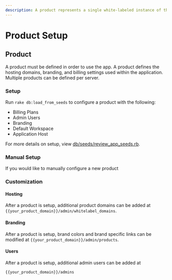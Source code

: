 ```yaml
---
description: A product represents a single white-labeled instance of the application.
---
```


# Product Setup

## Product

A product must be defined in order to use the app.  A product defines the hosting domains, branding, and billing settings used within the application.  Multiple products can be defined per server.

### Setup

Run `rake db:load_from_seeds` to configure a product with the following:

* Billing Plans
* Admin Users
* Branding
* Default Workspace
* Application Host

For more details on setup, view [db/seeds/review\_app\_seeds.rb](https://github.com/humanagencyorg/avala/blob/master/db/seeds/review\_app\_seeds.rb).

### Manual Setup

If you would like to manually configure a new product

### Customization

#### Hosting

After a product is setup, additional product domains can be added at `{{your_product_domain}}/admin/whitelabel_domains`.

#### Branding

After a product is setup, brand colors and brand specific links can be modified at  `{{your_product_domain}}/admin/products`.

#### Users

After a product is setup,  additional admin users can be added at

`{{your_product_domain}}/admins`

